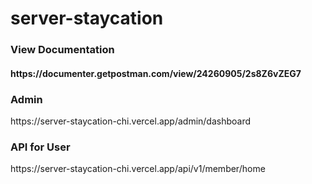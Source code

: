 # server-staycation

<h3>View Documentation</h3>
<h4>https://documenter.getpostman.com/view/24260905/2s8Z6vZEG7</h4>

<h3>Admin</h3>
https://server-staycation-chi.vercel.app/admin/dashboard

<h3>API for User</h3>
https://server-staycation-chi.vercel.app/api/v1/member/home
